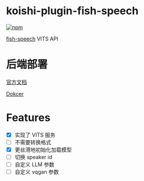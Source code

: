 # koishi-plugin-fish-speech

[![npm](https://img.shields.io/npm/v/koishi-plugin-fish-speech?style=flat-square)](https://www.npmjs.com/package/koishi-plugin-fish-speech)

[fish-speech](https://github.com/fishaudio/fish-speech) VITS API

# 后端部署

[官方文档](https://speech.fish.audio/inference/)

[Dokcer](https://hub.docker.com/r/initialencounter/fish-speech)

# Features

- [x] 实现了 VITS 服务
- [ ] 不需要转换格式
- [x] 更丝滑地初始化加载模型
- [ ] 切换 speaker id
- [ ] 自定义 LLM 参数
- [ ] 自定义 vqgan 参数